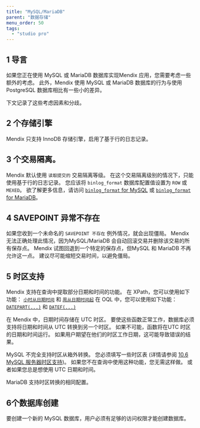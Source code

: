 ```yaml
---
title: "MySQL/MariaDB"
parent: "数据存储"
menu_order: 50
tags:
  - "studio pro"
---
```


## 1 导言

如果您正在使用 MySQL 或 MariaDB 数据库实现Mendix 应用，您需要考虑一些额外的考虑。 此外，Mendix 使用 MySQL 或 MariaDB 数据库的行为与使用 PostgreSQL 数据库相比有一些小的差异。

下文记录了这些考虑因素和分歧。

## 2 个存储引擎

Mendix 只支持 InnoDB 存储引擎，启用了基于行的日志记录。

## 3 个交易隔离。

Mendix 默认使用 `读取提交的` 交易隔离等级。 在这个交易隔离级别的情况下，只能使用基于行的日志记录。 您应该将 `binlog_format` 数据库配置值设置为 `ROW` 或 `MEXED`。 欲了解更多信息，请访问 [`binlog_format` for MySQL](https://dev.mysql.com/doc/refman/5.7/en/replication-options-binary-log.html#sysvar_binlog_format) 或 [`binlog_format` for MariaDB](https://mariadb.com/kb/en/mariadb/replication-and-binary-log-server-system-variables/#binlog_format)。

## 4 SAVEPOINT 异常不存在

如果您收到一个未命名的 `SAVEPOINT 不存在` 例外情况，就会出现僵局。 Mendix 无法正确处理此情况，因为MySQL/MariaDB 会自动回滚交易并删除该交易的所有保存点。 Mendix 试图回退到一个特定的保存点，但MySQL 和 MariaDB 不再允许这一点。 建议尽可能缩短交易时间，以避免僵局。

## 5 时区支持

Mendix 支持在查询中提取部分日期和时间的功能。 在 XPath，您可以使用如下功能： [`小时从日期时间`](xpath-hours-from-datetime) 和 [`周从日期时间起`](xpath-week-from-datetime) 在 OQL 中，您可以使用如下功能： [`DATEPART(...)`](oql-datepart) 和 [`DATEF(...)`](oql-datediff)

在 Mendix 中，日期时间存储在 UTC 时区。 要使这些函数正常工作，数据库必须支持将日期和时间从 UTC 转换到另一个时区。 如果不可能，函数将在UTC 时区的日期和时间运行。 如果用户期望在他们的时区工作日期，这可能导致错误的结果。

MySQL 不完全支持时区从箱外转换。 您必须填写一些时区表 (详情请参阅 [10.6 MySQL 服务器时区支持](http://dev.mysql.com/doc/refman/5.5/en/time-zone-support.html))。 如果您不在查询中使用这种功能，您无需这样做。 或者如果您总是想使用 UTC 日期和时间。

MariaDB 支持时区转换的相同配置。

## 6个数据库创建

要创建一个新的 MySQL 数据库，用户必须有足够的访问权限才能创建数据库。
